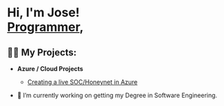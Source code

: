 <h1>Hi, I'm Jose! <br/><a href="https://github.com/ChivitoJ">Programmer</a>, 

<h2>👨‍💻 My Projects:</h2>

- <b>Azure / Cloud Projects</b>
  - [Creating a live SOC/Honeynet in Azure](https://github.com/ChivitoJ/Azure-SOC)



- 🔭 I’m currently working on getting my Degree in Software Engineering.

